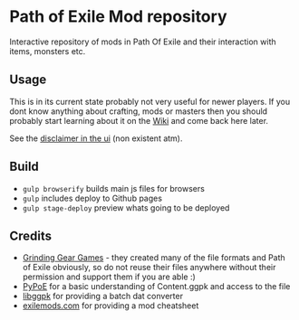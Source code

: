 # Path of Exile Mod repository
Interactive repository of mods in Path Of Exile and their interaction with items, monsters etc.

## Usage 
This is in its current state probably not very useful for newer players. 
If you dont know anything about crafting, mods or masters then you should probably start learning about it on the [Wiki](http://pathofexile.gamepedia.com/Path_of_Exile_Wiki) and come back here later.

See the [disclaimer in the ui](http://eps1lon.github.io/poe_mod_repository/gui.html) (non existent atm).

## Build
* `gulp browserify` builds main js files for browsers
* `gulp` includes deploy to Github pages
* `gulp stage-deploy` preview whats going to be deployed

## Credits
* [Grinding Gear Games](http://www.grindinggear.com/) - they created many of the file formats and Path of Exile obviously, so do not reuse their files anywhere without their permission and support them if you are able :)
* [PyPoE](https://github.com/OmegaK2/PyPoE) for a basic understanding of Content.ggpk and access to the file
* [libggpk](https://github.com/MuxaJIbI4/libggpk) for providing a batch dat converter
* [exilemods.com](http://exilemods.com) for providing a mod cheatsheet